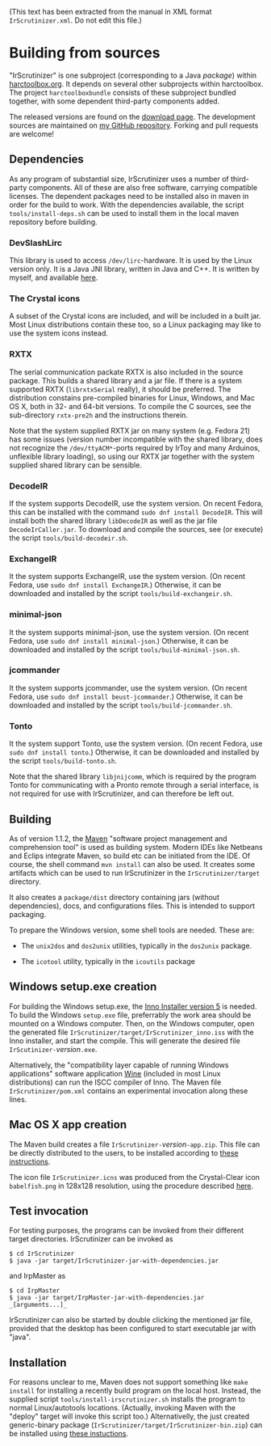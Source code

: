 (This text has been extracted from the manual in XML format `IrScrutinizer.xml`. Do not edit this file.)

# Building from sources

"IrScrutinizer" is one subproject (corresponding to a Java _package_) within [harctoolbox.org](http://harctoolbox.org).
    It depends on several other subprojects within harctoolbox. The project `harctoolboxbundle` consists
    of these subproject bundled together, with some dependent third-party components added.

The released versions are found on the [download page](http://www.harctoolbox.org/downloads/index.html).
    The development sources are maintained on [my GitHub repository](https://github.com/bengtmartensson/harctoolboxbundle).
    Forking and pull requests are welcome!

## Dependencies

As any program of substantial size, IrScrutinizer uses a number of third-party components.
    All of these are also free software, carrying compatible licenses.
The dependent packages need to be installed also in
    maven in order for the build to work. With the dependencies available, the script `tools/install-deps.sh`
can be used to install  them in the local maven repository before building.

### DevSlashLirc
This library is used to access `/dev/lirc`-hardware. It is used by the Linux version only.
        It is a Java JNI library, written in Java and C++. It is written by myself,
        and available [here](https://github.com/bengtmartensson/DevSlashLirc).
        

### The Crystal icons
A subset of the Crystal icons are included, and will be included in a built jar.
    Most Linux distributions contain these too, so a Linux packaging may like to use the system icons instead.

### RXTX
The serial communication packate RXTX is also included in the source package. This builds a shared library and a jar file.
    If there is a system supported RXTX (`librxtxSerial` really), it should be preferred.
    The distribution constains pre-compiled binaries for Linux, Windows, and Mac OS X, both in 32- and 64-bit versions.
    To compile the C sources, see the sub-directory `rxtx-pre2h` and the instructions therein.

Note that the system supplied RXTX jar on many system (e.g. Fedora 21) has some issues
        (version number incompatible with the shared library, does not recognize
        the `/dev/ttyACM*`-ports required by IrToy and many Arduinos, unflexible library loading),
        so using our RXTX jar together with the system supplied shared library can be sensible.

### DecodeIR
If the system supports DecodeIR, use the system version. On recent Fedora, this can be installed with the command
            `sudo dnf install DecodeIR`. This will install both the shared
            library `libDecodeIR` as well as the jar file `DecodeIrCaller.jar`.
To download and compile the sources, see (or execute) the script `tools/build-decodeir.sh`.

### ExchangeIR
It the system supports ExchangeIR, use the system version. (On recent Fedora, use `sudo dnf install ExchangeIR`.)
        Otherwise, it can be downloaded and installed by the script `tools/build-exchangeir.sh`.

### minimal-json
It the system supports minimal-json, use the system version. (On recent Fedora, use `sudo dnf install minimal-json`.)
        Otherwise, it can be downloaded and installed by the script `tools/build-minimal-json.sh`.

### jcommander
It the system supports jcommander, use the system version. (On recent Fedora, use `sudo dnf install beust-jcommander`.)
        Otherwise, it can be downloaded and installed by the script `tools/build-jcommander.sh`.

### Tonto
It the system support Tonto, use the system version. (On recent Fedora, use `sudo dnf install tonto`.)
        Otherwise, it can be downloaded and installed by the script `tools/build-tonto.sh`.

Note that the shared library `libjnijcomm`,
        which is required by the program Tonto for communicating with a Pronto remote through a serial interface,
        is not required for use with IrScrutinizer, and can therefore be left out.

## Building
As of version 1.1.2, the [Maven](http://maven.apache.org/index.html) "software
project management and comprehension tool" is used as building system.
Modern IDEs like Netbeans and Eclips integrate Maven, so build etc can be initiated from the IDE.
Of course, the shell command `mvn install` can also be used. It creates some artifacts which can
be used to run IrScrutinizer in the `IrScrutinizer/target` directory.

It also creates a `package/dist` directory containing jars
(without dependencies), docs, and configurations files. This is intended to support
packaging.

To prepare the Windows version, some shell tools are needed. These are:



* The `unix2dos` and `dos2unix` utilities, typically in the `dos2unix` package.

* The `icotool` utility, typically in the `icoutils` package


## Windows setup.exe creation
For building the Windows setup.exe, the [Inno Installer version 5](http://www.jrsoftware.org/download.php/is.exe)
    is needed. To build the Windows `setup.exe` file, preferrably the work area should
be mounted on a Windows computer. Then, on the Windows computer, open
        the generated file `IrScrutinizer/target/IrScrutinizer_inno.iss` with
        the Inno installer, and start the compile. This will generate the desired file
    `IrScutinizer-`_version_`.exe`.

Alternatively, the "compatibility layer capable of running
    Windows applications" software application [Wine](https://www.winehq.org) (included in most Linux
    distributions) can run the ISCC compiler of Inno. The Maven file
    `IrScrutinizer/pom.xml` contains an experimental
    invocation along these lines.

## Mac OS X app creation
The Maven build creates a file
`IrScrutinizer-`_version_`-app.zip`.
This file can be directly distributed to the users, to be installed according to
[these instructions](http://harctoolbox.org/IrScrutinizer.html#Mac+OS+X+app).

The icon file `IrScrutinizer.icns` was produced from the Crystal-Clear
icon `babelfish.png` in 128x128 resolution, using the procedure
described
[here](http://stackoverflow.com/questions/11770806/why-doesnt-icon-composer-2-4-support-the-1024x1024-size-icon-any-more).
        

## Test invocation
For testing purposes, the programs can be invoked from their different target directories.
        IrScrutinizer can be invoked as


    $ cd IrScrutinizer
    $ java -jar target/IrScrutinizer-jar-with-dependencies.jar

and IrpMaster as


    $ cd IrpMaster
    $ java -jar target/IrpMaster-jar-with-dependencies.jar _[arguments...]_
    
IrScrutinizer can also be started by double clicking the mentioned jar file,
    provided that the desktop has been configured to start executable jar with "java".

## Installation
For reasons unclear to me, Maven does not support something like `make install` for installing a
    recently build program on the local host. Instead, the supplied script `tools/install-irscrutinizer.sh`
    installs the program to normal Linux/autotools locations.
    (Actually, invoking Maven with the "deploy" target will invoke this script too.)
    Alternativelly, the just created generic-binary package
    (`IrScrutinizer/target/IrScrutinizer-bin.zip`) can be installed using [these instuctions](http://harctoolbox.org/IrScrutinizer.html#Generic+Binary).


